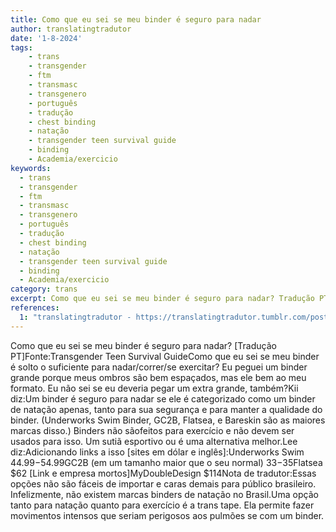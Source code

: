 ```yaml
---
title: Como que eu sei se meu binder é seguro para nadar
author: translatingtradutor
date: '1-8-2024'
tags:
    - trans
    - transgender
    - ftm
    - transmasc
    - transgenero
    - português
    - tradução
    - chest binding
    - natação
    - transgender teen survival guide
    - binding
    - Academia/exercicio
keywords:
  - trans
  - transgender
  - ftm
  - transmasc
  - transgenero
  - português
  - tradução
  - chest binding
  - natação
  - transgender teen survival guide
  - binding
  - Academia/exercicio
category: trans
excerpt: Como que eu sei se meu binder é seguro para nadar? Tradução PTFonteTransgender Teen Survival GuideComo que eu sei se meu binder é solto o suficient...
references:
  1: "translatingtradutor - https://translatingtradutor.tumblr.com/post/757646236424732672/como-que-eu-sei-se-meu-binder-%C3%A9-seguro-para-nadar"
---
```


Como que eu sei se meu binder é seguro para nadar? [Tradução PT]Fonte:Transgender Teen Survival GuideComo que eu sei se meu binder é solto o suficiente para nadar/correr/se exercitar? Eu peguei um binder grande porque meus ombros são bem espaçados, mas ele bem ao meu formato. Eu não sei se eu deveria pegar um extra grande, também?Kii diz:Um binder é seguro para nadar se ele é categorizado como um binder de natação apenas, tanto para sua segurança e para manter a qualidade do binder. (Underworks Swim Binder, GC2B, Flatsea, e Bareskin são as maiores marcas disso.) Binders não sãofeitos para exercício e não devem ser usados para isso. Um sutiã esportivo ou é uma alternativa melhor.Lee diz:Adicionando links a isso [sites em dólar e inglês]:Underworks Swim $44.99-$54.99GC2B (em um tamanho maior que o seu normal) $33-$35Flatsea $62 [Link e empresa mortos]MyDoubleDesign $114Nota de tradutor:Essas opções não são fáceis de importar e caras demais para público brasileiro. Infelizmente, não existem marcas binders de natação no Brasil.Uma opção tanto para natação quanto para exercício é a trans tape. Ela permite fazer movimentos intensos que seriam perigosos aos pulmões se com um binder.